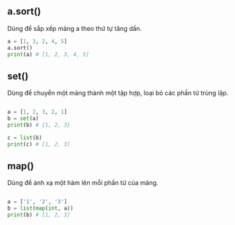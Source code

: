 ## a.sort()

Dùng để sắp xếp mảng a theo thứ tự tăng dần.

```python
a = [1, 3, 2, 4, 5]
a.sort()
print(a) # [1, 2, 3, 4, 5]
```

## set()

Dùng để chuyển một mảng thành một tập hợp, loại bỏ các phần tử trùng lặp.

```python

a = [1, 2, 3, 2, 1]
b = set(a)
print(b) # {1, 2, 3}

c = list(b)
print(c) # [1, 2, 3]
```

## map()

Dùng để ánh xạ một hàm lên mỗi phần tử của mảng.

```python

a = ['1', '2', '3']
b = list(map(int, a))
print(b) # [1, 2, 3]
```



